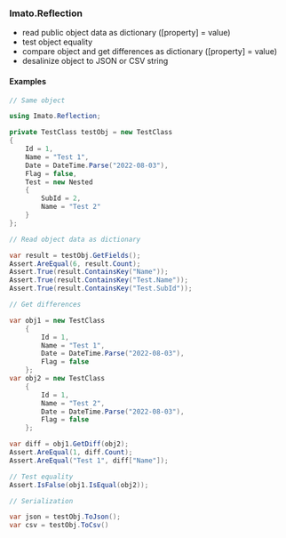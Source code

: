 ### Imato.Reflection

- read public object data as dictionary ([property] = value)
- test object equality
- compare object and get differences as dictionary ([property] = value)
- desalinize object to JSON or CSV string

#### Examples

```csharp
// Same object 

using Imato.Reflection;

private TestClass testObj = new TestClass
{
    Id = 1,
    Name = "Test 1",
    Date = DateTime.Parse("2022-08-03"),
    Flag = false,
    Test = new Nested
    {
        SubId = 2,
        Name = "Test 2"
    }
};
```

```csharp
// Read object data as dictionary

var result = testObj.GetFields();
Assert.AreEqual(6, result.Count);
Assert.True(result.ContainsKey("Name"));
Assert.True(result.ContainsKey("Test.Name"));
Assert.True(result.ContainsKey("Test.SubId"));
```

```csharp
// Get differences

var obj1 = new TestClass
    {
        Id = 1,
        Name = "Test 1",
        Date = DateTime.Parse("2022-08-03"),
        Flag = false
    };
var obj2 = new TestClass
    {
        Id = 1,
        Name = "Test 2",
        Date = DateTime.Parse("2022-08-03"),
        Flag = false
    };

var diff = obj1.GetDiff(obj2);
Assert.AreEqual(1, diff.Count);
Assert.AreEqual("Test 1", diff["Name"]);

// Test equality
Assert.IsFalse(obj1.IsEqual(obj2));
```

```csharp
// Serialization

var json = testObj.ToJson();
var csv = testObj.ToCsv()
```

